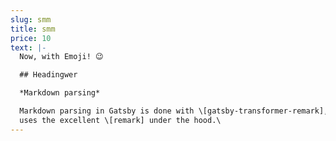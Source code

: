 ```yaml
---
slug: smm
title: smm
price: 10
text: |-
  Now, with Emoji! 😉

  ## Headingwer

  *Markdown parsing*

  Markdown parsing in Gatsby is done with \[gatsby-transformer-remark], which
  uses the excellent \[remark] under the hood.\
---
```

